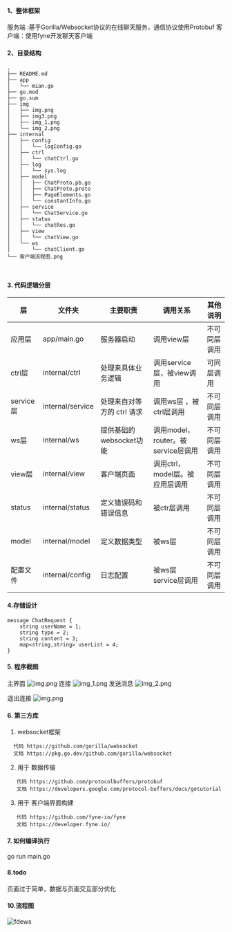 #### 1、整体框架

服务端 :基于Gorilla/Websocket协议的在线聊天服务，通信协议使用Protobuf
客户端：使用fyne开发聊天客户端

#### 2、目录结构

```
.
├── README.md
├── app
│   └── mian.go
├── go.mod
├── go.sum
├── img
│   ├── img.png
│   ├── img3.png
│   ├── img_1.png
│   └── img_2.png
├── internal
│   ├── config
│   │   └── logConfig.go
│   ├── ctrl
│   │   └── chatCtrl.go
│   ├── log
│   │   └── sys.log
│   ├── model
│   │   ├── ChatProto.pb.go
│   │   ├── ChatProto.proto
│   │   ├── PageElements.go
│   │   └── constantInfo.go
│   ├── service
│   │   └── ChatService.go
│   ├── status
│   │   └── chatRes.go
│   ├── view
│   │   └── chatView.go
│   └── ws
│       └── chatClient.go
└── 客户端流程图.png



```

#### 3. 代码逻辑分层



|层|文件夹|主要职责|调用关系|其他说明|
| ------------ | ------------ | ------------ | ------------ | ------------ |
|应用层 |app/main.go  |服务器启动 |调用view层   |不可同层调用
|ctrl层  |internal/ctrl | 处理来具体业务逻辑| 调用service层，被view调用  |可同层调用
|service层  |internal/service | 处理来自对等方的 ctrl 请求 | 调用ws层 ，被ctrl层调用  |不可同层调用
|ws层 |internal/ws|提供基础的websocket功能 | 调用model，router。被service层调用  |不可同层调用
|view层 |internal/view|客户端页面 | 调用ctrl，model层。被应用层调用  |不可同层调用
| status |internal/status  |定义错误码和错误信息 | 被ctr层调用   |不可同层调用
| model |internal/model  |定义数据类型 | 被ws层   |不可同层调用
| 配置文件 |internal/config  |日志配置 | 被ws层 service层调用   |不可同层调用

#### 4.存储设计

```
message ChatRequest {
    string userName = 1;
    string type = 2;
    string content = 3;
    map<string,string> userList = 4;
}
```

#### 5. 程序截图
 主界面
![img.png](img/img.png)
 连接
![img_1.png](img/img_1.png)
发送消息
![img_2.png](img/img_2.png)

 退出连接
![img.png](img.png)
#### 6. 第三方库

1. websocket框架
 ```
   代码 https://github.com/gorilla/websocket
   文档 https://pkg.go.dev/github.com/gorilla/websocket
```

2. 用于 数据传输
```
   代码 https://github.com/protocolbuffers/protobuf
   文档 https://developers.google.com/protocol-buffers/docs/gotutorial
```

3. 用于 客户端界面构建
```
   代码 https://github.com/fyne-io/fyne
   文档 https://developer.fyne.io/
```

#### 7. 如何编译执行

go run main.go

#### 8.todo

页面过于简单，数据与页面交互部分优化


#### 10.流程图
![fdews](客户端流程图.png "流程图")










